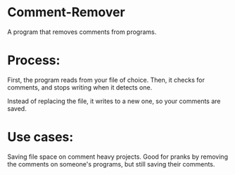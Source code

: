 # Comment-Remover
A program that removes comments from programs.

# Process:
First, the program reads from your file of choice.
Then, it checks for comments, and stops writing when it detects one.

Instead of replacing the file, it writes to a new one, so your comments are saved.

# Use cases:
Saving file space on comment heavy projects.
Good for pranks by removing the comments on someone's programs, but still saving their comments.
